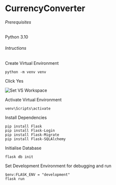 # CurrencyConverter

###### Prerequisites
Python 3.10


###### Intructions

Create Virtual Environment
```
python -m venv venv
```

Click Yes

![Set VS Workspace](https://i.imgur.com/ocNHGzl.png)


Activate Virtual Environment
```
venv\Scripts\activate
```

Install Dependencies
```
pip install Flask
pip install Flask-Login
pip install Flask-Migrate
pip install Flask-SQLAlchemy
```

Initialise Database
```
flask db init
```

Set Development Environment for debugging and run
```
$env:FLASK_ENV = "development"
flask run
```